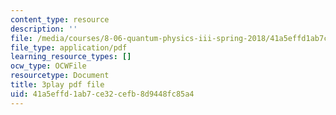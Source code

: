 ```yaml
---
content_type: resource
description: ''
file: /media/courses/8-06-quantum-physics-iii-spring-2018/41a5effd1ab7ce32cefb8d9448fc85a4_3299996.pdf
file_type: application/pdf
learning_resource_types: []
ocw_type: OCWFile
resourcetype: Document
title: 3play pdf file
uid: 41a5effd-1ab7-ce32-cefb-8d9448fc85a4
---
```

